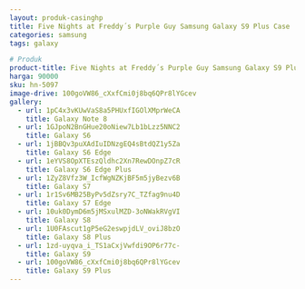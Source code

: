 ```yaml
---
layout: produk-casinghp
title: Five Nights at Freddy´s Purple Guy Samsung Galaxy S9 Plus Case
categories: samsung
tags: galaxy

# Produk
product-title: Five Nights at Freddy´s Purple Guy Samsung Galaxy S9 Plus Case
harga: 90000
sku: hn-5097
image-drive: 100goVW86_cXxfCmi0j8bq6QPr8lYGcev
gallery:
  - url: 1pC4x3vKUwVaS8a5PHUxfIGOlXMprWeCA
    title: Galaxy Note 8
  - url: 1GJpoN2BnGHue20oNiew7Lb1bLzz5NNC2
    title: Galaxy S6
  - url: 1jBBQv3puXAdIuIDNzgEQ4sBtdQZ1y5Za
    title: Galaxy S6 Edge
  - url: 1eYVS8OpXTEszQldhc2Xn7RewDOnpZ7cR
    title: Galaxy S6 Edge Plus
  - url: 1ZyZ8Vfz3W_IcfWgNZKjBF5m5jyBezv6B
    title: Galaxy S7
  - url: 1r1Sv6MB25ByPv5dZsry7C_TZfag9nu4D
    title: Galaxy S7 Edge
  - url: 10uk0DymD6m5jMSxulMZD-3oNWakRVgVI
    title: Galaxy S8
  - url: 1U0FAscut1gP5eG2eswpjdLV_oviJ8bzO
    title: Galaxy S8 Plus
  - url: 1zd-uyqva_i_TS1aCxjVwfdi9OP6r77c-
    title: Galaxy S9
  - url: 100goVW86_cXxfCmi0j8bq6QPr8lYGcev
    title: Galaxy S9 Plus
---
```

